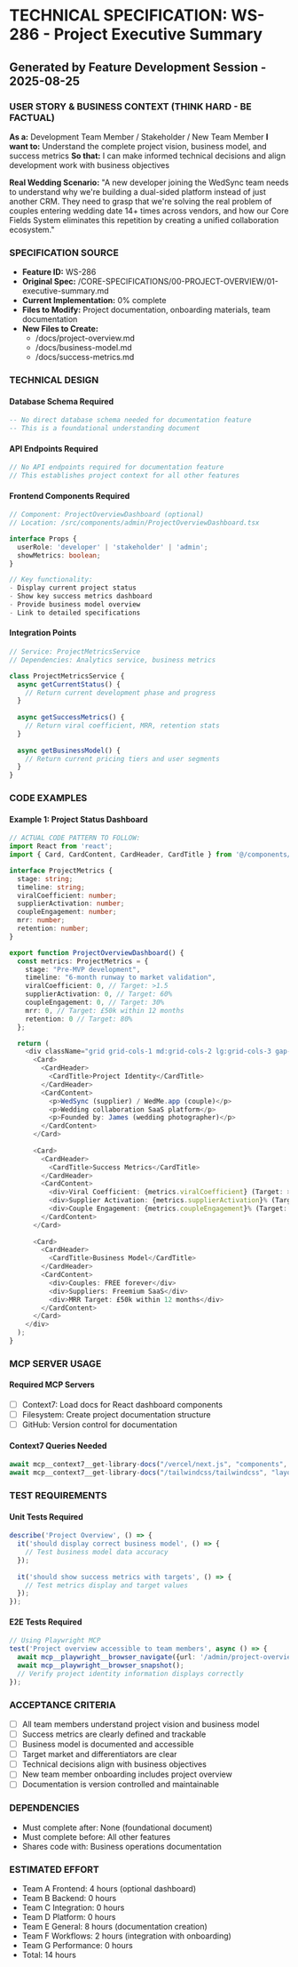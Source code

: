 # TECHNICAL SPECIFICATION: WS-286 - Project Executive Summary
## Generated by Feature Development Session - 2025-08-25

### USER STORY & BUSINESS CONTEXT (THINK HARD - BE FACTUAL)
**As a:** Development Team Member / Stakeholder / New Team Member
**I want to:** Understand the complete project vision, business model, and success metrics
**So that:** I can make informed technical decisions and align development work with business objectives

**Real Wedding Scenario:**
"A new developer joining the WedSync team needs to understand why we're building a dual-sided platform instead of just another CRM. They need to grasp that we're solving the real problem of couples entering wedding date 14+ times across vendors, and how our Core Fields System eliminates this repetition by creating a unified collaboration ecosystem."

### SPECIFICATION SOURCE
- **Feature ID:** WS-286
- **Original Spec:** /CORE-SPECIFICATIONS/00-PROJECT-OVERVIEW/01-executive-summary.md
- **Current Implementation:** 0% complete
- **Files to Modify:** Project documentation, onboarding materials, team documentation
- **New Files to Create:** 
  - /docs/project-overview.md
  - /docs/business-model.md
  - /docs/success-metrics.md

### TECHNICAL DESIGN

#### Database Schema Required
```sql
-- No direct database schema needed for documentation feature
-- This is a foundational understanding document
```

#### API Endpoints Required
```typescript
// No API endpoints required for documentation feature
// This establishes project context for all other features
```

#### Frontend Components Required
```typescript
// Component: ProjectOverviewDashboard (optional)
// Location: /src/components/admin/ProjectOverviewDashboard.tsx

interface Props {
  userRole: 'developer' | 'stakeholder' | 'admin';
  showMetrics: boolean;
}

// Key functionality:
- Display current project status
- Show key success metrics dashboard
- Provide business model overview
- Link to detailed specifications
```

#### Integration Points
```typescript
// Service: ProjectMetricsService
// Dependencies: Analytics service, business metrics

class ProjectMetricsService {
  async getCurrentStatus() {
    // Return current development phase and progress
  }
  
  async getSuccessMetrics() {
    // Return viral coefficient, MRR, retention stats
  }
  
  async getBusinessModel() {
    // Return current pricing tiers and user segments
  }
}
```

### CODE EXAMPLES

#### Example 1: Project Status Dashboard
```typescript
// ACTUAL CODE PATTERN TO FOLLOW:
import React from 'react';
import { Card, CardContent, CardHeader, CardTitle } from '@/components/ui/card';

interface ProjectMetrics {
  stage: string;
  timeline: string;
  viralCoefficient: number;
  supplierActivation: number;
  coupleEngagement: number;
  mrr: number;
  retention: number;
}

export function ProjectOverviewDashboard() {
  const metrics: ProjectMetrics = {
    stage: "Pre-MVP development",
    timeline: "6-month runway to market validation",
    viralCoefficient: 0, // Target: >1.5
    supplierActivation: 0, // Target: 60%
    coupleEngagement: 0, // Target: 30%
    mrr: 0, // Target: £50k within 12 months
    retention: 0 // Target: 80%
  };

  return (
    <div className="grid grid-cols-1 md:grid-cols-2 lg:grid-cols-3 gap-6">
      <Card>
        <CardHeader>
          <CardTitle>Project Identity</CardTitle>
        </CardHeader>
        <CardContent>
          <p>WedSync (supplier) / WedMe.app (couple)</p>
          <p>Wedding collaboration SaaS platform</p>
          <p>Founded by: James (wedding photographer)</p>
        </CardContent>
      </Card>
      
      <Card>
        <CardHeader>
          <CardTitle>Success Metrics</CardTitle>
        </CardHeader>
        <CardContent>
          <div>Viral Coefficient: {metrics.viralCoefficient} (Target: >1.5)</div>
          <div>Supplier Activation: {metrics.supplierActivation}% (Target: 60%)</div>
          <div>Couple Engagement: {metrics.coupleEngagement}% (Target: 30%)</div>
        </CardContent>
      </Card>
      
      <Card>
        <CardHeader>
          <CardTitle>Business Model</CardTitle>
        </CardHeader>
        <CardContent>
          <div>Couples: FREE forever</div>
          <div>Suppliers: Freemium SaaS</div>
          <div>MRR Target: £50k within 12 months</div>
        </CardContent>
      </Card>
    </div>
  );
}
```

### MCP SERVER USAGE

#### Required MCP Servers
- [ ] Context7: Load docs for React dashboard components
- [ ] Filesystem: Create project documentation structure
- [ ] GitHub: Version control for documentation

#### Context7 Queries Needed
```typescript
await mcp__context7__get-library-docs("/vercel/next.js", "components", 2000);
await mcp__context7__get-library-docs("/tailwindcss/tailwindcss", "layouts", 1000);
```

### TEST REQUIREMENTS

#### Unit Tests Required
```typescript
describe('Project Overview', () => {
  it('should display correct business model', () => {
    // Test business model data accuracy
  });
  
  it('should show success metrics with targets', () => {
    // Test metrics display and target values
  });
});
```

#### E2E Tests Required
```typescript
// Using Playwright MCP
test('Project overview accessible to team members', async () => {
  await mcp__playwright__browser_navigate({url: '/admin/project-overview'});
  await mcp__playwright__browser_snapshot();
  // Verify project identity information displays correctly
});
```

### ACCEPTANCE CRITERIA
- [ ] All team members understand project vision and business model
- [ ] Success metrics are clearly defined and trackable
- [ ] Business model is documented and accessible
- [ ] Target market and differentiators are clear
- [ ] Technical decisions align with business objectives
- [ ] New team member onboarding includes project overview
- [ ] Documentation is version controlled and maintainable

### DEPENDENCIES
- Must complete after: None (foundational document)
- Must complete before: All other features
- Shares code with: Business operations documentation

### ESTIMATED EFFORT
- Team A Frontend: 4 hours (optional dashboard)
- Team B Backend: 0 hours
- Team C Integration: 0 hours
- Team D Platform: 0 hours
- Team E General: 8 hours (documentation creation)
- Team F Workflows: 2 hours (integration with onboarding)
- Team G Performance: 0 hours
- Total: 14 hours